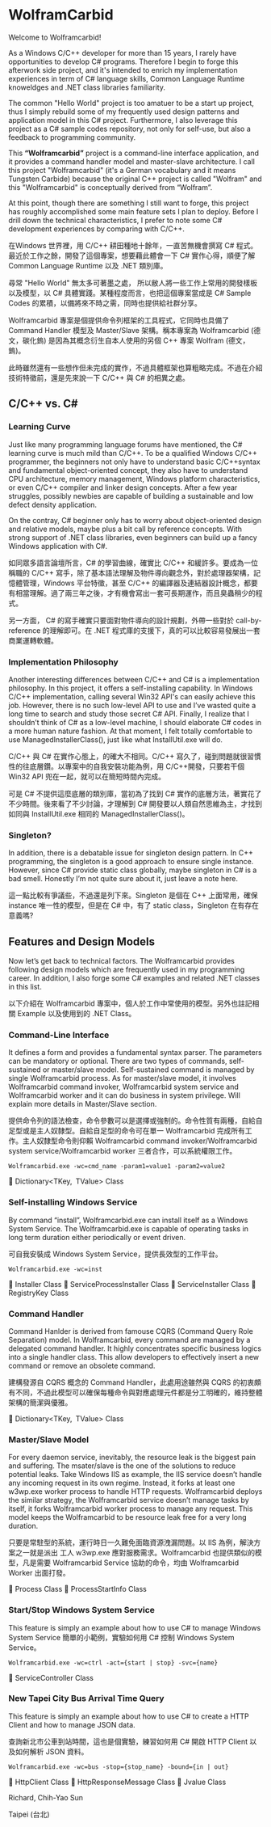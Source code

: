 # WolframCarbid

Welcome to Wolframcarbid!
 
As a Windows C/C++ developer for more than 15 years, I rarely have opportunities to develop C# programs. Therefore I begin to forge this afterwork side project, and it's intended to enrich my implementation experiences in term of C# language skills, Common Language Runtime knoweldges and .NET class libraries familiarity.
 
The common "Hello World" project is too amatuer to be a start up project, thus I simply rebuild some of my frequently used design patterns and application model in this C# project. Furthermore, I also leverage this project as a C# sample codes repository, not only for self-use, but also a feedback to programming community.
 
This **“Wolframcarbid”** project is a command-line interface application, and it provides a command handler model and master-slave architecture. I call this project "Wolframcarbid" (it's a German vocabulary and it means Tungsten Carbide) because the original C++ project is called "Wolfram" and this "Wolframcarbid" is conceptually derived from “Wolfram”.
 
At this point, though there are something I still want to forge, this project has roughly accomplished some main feature sets I plan to deploy. Before I drill down the technical characteristics, I prefer to note some C# development experiences by comparing with C/C++.

在Windows 世界裡，用 C/C++ 耕田種地十餘年，一直苦無機會撰寫 C# 程式。最近於工作之餘，開發了這個專案，想要藉此體會一下 C# 實作心得，順便了解 Common Language Runtime 以及 .NET 類別庫。

尋常 "Hello World" 無太多可著墨之處， 所以敝人將一些工作上常用的開發樣板以及模型，以 C# 具體實踐。某種程度而言，也把這個專案當成是 C# Sample Codes 的累積，以備將來不時之需，同時也提供給社群分享。

Wolframcarbid 專案是個提供命令列框架的工具程式，它同時也具備了 Command Handler 模型及 Master/Slave 架構。稱本專案為 Wolframcarbid (德文，碳化鎢) 是因為其概念衍生自本人使用的另個 C++ 專案 Wolfram (德文，鎢)。 

此時雖然還有一些想作但未完成的實作，不過具體框架也算粗略完成。不過在介紹技術特徵前，還是先來說一下 C/C++ 與  C# 的相異之處。

## C/C++ vs. C#
### Learning Curve
Just like many programming language forums have mentioned, the C# learning curve is much mild than C/C++.
To be a qualified Windows C/C++ programmer, the beginners not only have to understand basic C/C++syntax and fundamental object-oriented concept, they also have to understand CPU architecture, memory management, Windows platform characteristics, or even C/C++ compiler and linker design concepts. After a few year struggles, possibly newbies are capable of building a sustainable and low defect density application.

On the contray, C# beginner only has to worry about object-oriented design and relative models, maybe plus a bit call by reference concepts. With strong support of .NET class libraries, even beginners can build up a fancy Windows application with C#.

如同眾多語言論壇所言，C# 的學習曲線，確實比 C/C++ 和緩許多。要成為一位稱職的 C/C++ 寫手，除了基本語法理解及物件導向觀念外，對於處理器架構，記憶體管理，Windows 平台特徵，甚至 C/C++ 的編譯器及連結器設計概念，都要有相當理解。過了兩三年之後，才有機會寫出一套可長期運作，而且臭蟲稍少的程式。

另一方面， C# 的寫手確實只要面對物件導向的設計規劃，外帶一些對於 call-by-reference 的理解即可。在 .NET 程式庫的支援下，真的可以比較容易發展出一套商業運轉軟體。

### Implementation Philosophy
Another interesting differences between C/C++ and C# is a implementation philosophy. In this project, it offers a self-installing capability. In Windows C/C++ implementation, calling several Win32 API's can easily achieve this job. However, there is no such low-level API to use and I’ve wasted quite a long time to search and study those secret C# API. Finally, I realize that I shouldn’t think of C# as a low-level machine, I should elaborate C# codes in a more human nature fashion. At that moment, I felt totally comfortable to use ManagedInstallerClass(), just like what InstallUtil.exe will do.

C/C++ 與 C# 在實作心態上，的確大不相同。C/C++ 寫久了，碰到問題就很習慣性的往底層鑽。以專案中的自我安裝功能為例，用 C/C++開發，只要若干個 Win32 API 兜在一起，就可以在簡短時間內完成。

可是 C# 不提供這麼底層的類別庫，當初為了找到 C# 實作的底層方法，著實花了不少時間。後來看了不少討論，才理解到 C# 開發要以人類自然思維為主，才找到如同與 InstallUtil.exe 相同的 ManagedInstallerClass()。

### Singleton?
In addition, there is a debatable issue for singleton design pattern. In C++ programming, the singleton is a good approach to ensure single instance. However, since C# provide static class globally, maybe singleton in C# is a bad smell. Honestly I’m not quite sure about it, just leave a note here.

這一點比較有爭議些，不過還是列下來。Singleton 是個在 C++ 上面常用，確保 instance 唯一性的模型，但是在 C# 中，有了 static class，Singleton 在有存在意義嗎?

## Features and Design Models
Now let’s get back to technical factors. The Wolframcarbid provides following design models which are frequently used in my programming career. In addition, I also forge some C# examples and related .NET classes in this list. 

以下介紹在 Wolframcarbid 專案中，個人於工作中常使用的模型。另外也註記相關 Example 以及使用到的 .NET Class。

### Command-Line Interface
It defines a form and provides a fundamental syntax parser. The parameters can be mandatory or optional. There are two types of commands, self-sustained or master/slave model. Self-sustained command is managed by single Wolframcarbid process. As for master/slave model, it involves  Wolframcarbid  command invoker, Wolframcarbid system service and Wolframcarbid worker and it can do business in system privilege. Will explain more details in Master/Slave section.

提供命令列的語法檢查，命令參數可以是選擇或強制的。命令性質有兩種，自給自足型或是主人奴隸型。自給自足型的命令可在單一 Wolframcarbid 完成所有工作。主人奴隸型命令則仰賴 Wolframcarbid  command invoker/Wolframcarbid system service/Wolframcarbid worker 三者合作，可以系統權限工作。

```
Wolframcarbid.exe -wc=cmd_name -param1=value1 -param2=value2
```
:notebook: Dictionary<TKey, TValue> Class

### Self-installing Windows Service
By command “install”, Wolframcarbid.exe can install itself as a Windows System Service. The Wolframcarbid.exe is capable of operating tasks in long term duration either periodically or event driven.

可自我安裝成 Windows System Service，提供長效型的工作平台。

```
Wolframcarbid.exe -wc=inst
```
:notebook: Installer Class
:notebook: ServiceProcessInstaller Class
:notebook: ServiceInstaller Class
:notebook: RegistryKey Class

### Command Handler
Command Hanlder is derived from famouse CQRS (Command Query Role Separation) model. In Wolframcarbid, every command are managed by a delegated command handler. It highly concentrates specific business logics into a single handler class. This allow developers to effectively insert a new command or remove an obsolete command. 

建構發源自 CQRS 概念的 Command Handler，此處用途雖然與 CQRS 的初衷頗有不同，不過此模型可以確保每種命令與對應處理元件都是分工明確的，維持整體架構的簡潔與優雅。

:notebook: Dictionary<TKey, TValue> Class

### Master/Slave Model
For every daemon service, inevitably, the resource leak is the biggest pain and suffering. The msater/slave is the one of the solutions to reduce potential leaks. Take Windows IIS as example, the IIS service doesn’t handle any incoming request in its own regime. Instead, it forks at least one w3wp.exe worker process to handle HTTP requests. Wolframcarbid deploys the similar strategy, the Wolframcarbid service doesn’t manage tasks by itself, it forks Wolframcarbid worker process to manage any request. This model keeps the Wolframcarbid to be resource leak free for a very long duration.

只要是常駐型的系統，運行時日一久難免面臨資源洩漏問題。以 IIS 為例，解決方案之一就是派出  工人 w3wp.exe 應對服務需求。Wolframcarbid 也提供類似的模型，凡是需要 Wolframcarbid Service 協助的命令，均由 Wolframcarbid Worker 出面打發。

:notebook: Process Class
:notebook: ProcessStartInfo Class

### Start/Stop Windows System Service
This feature is simply an example about how to use C# to manage Windows System Service
簡單的小範例，實驗如何用 C# 控制 Windows System Service。

```
Wolframcarbid.exe -wc=ctrl -act={start | stop} -svc={name}
```

:notebook: ServiceController Class

### New Tapei City Bus Arrival Time Query

This feature is simply an example about how to use C# to create a HTTP Client and how to manage JSON data.

查詢新北市公車到站時間，這也是個實驗，練習如何用 C# 開啟 HTTP Client 以及如何解析 JSON 資料。

```
Wolframcarbid.exe -wc=bus -stop={stop_name} -bound={in | out}
```

:notebook: HttpClient Class
:notebook: HttpResponseMessage Class
:notebook: Jvalue Class

Richard, Chih-Yao Sun

Taipei (台北)


